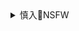 <details><summary>慎入🔞NSFW</summary>

Not Safe For Work
<img src="https://upload.wikimedia.org/wikipedia/commons/thumb/d/d3/Biohazard_Symbol_Specification.png/210px-Biohazard_Symbol_Specification.png">

<details><summary><b>风险自理Use At Your Own Risk🈲</summary>

### 经济学人》最新的全球m主指数排行榜”出炉
https://user.guancha.cn/main/content?id=3859

### 全球m主指数跌至十四年新低 台w进步最多跃东亚第一
https://www.rfa.org/mandarin/yataibaodao/gangtai/hx2-02032021064837.html

### zgm族主义者眼中的世界：zg崛起，西方衰落
https://cn.nytimes.com/china/20201214/china-nationalists-covid/

原来zg大部分老百x对美国还是比较佩服的，但近年来，对他们来说，zg的z度优势是越来越明显了，”北j的rm大学国际关系教授金cr说

另一些人则追溯得更加久远，将美国比作了zg自己的明朝，后者在17世纪因腐败、叛乱和侵略的重压而崩溃。今年在网上流传开来的一个观点是，zg应该担纲“蛮夷”满族军队的角色

zg价值观跟美国价值观是完全对立、完全不同的，”付昱上个月末在一个zg网上访谈节目中说，“这个价值观是一个根本上的冲突。

### 一门思z课，为何值得zy开场高规格座谈会？
https://www.chinanews.com/gn/2019/03-19/8783980.shtml

我们的教育绝不能培养sh主义的破坏者和掘墓人，绝不能培养出一些“长着zg脸，不是zg心，没有zg情，缺少zg味”的人。
必须从学校抓起、从娃娃抓起，在大中小学开设循序渐进、螺旋上升的思z课。

### 普j并不像他看起来那么强大
https://cn.nytimes.com/opinion/20210203/navalny-russia-protests-putin/

正如俄罗sz治学家德米特里·弗m(Dmitri Furman)所说，这是一种“模仿m主”。普j可能希望成为独c者，但他仍然需要合法性和定期选举的包装。

这就是该系统的弱点：它为mz创造了一个很小的窗口，不仅可以表达他们的不满，还可以使其产生z治后果。

</details>
</details>
